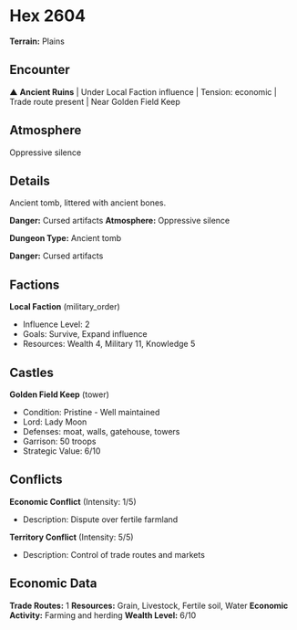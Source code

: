 # Hex 2604

**Terrain:** Plains

## Encounter
▲ **Ancient Ruins** | Under Local Faction influence | Tension: economic | Trade route present | Near Golden Field Keep

## Atmosphere
Oppressive silence

## Details
Ancient tomb, littered with ancient bones.

**Danger:** Cursed artifacts
**Atmosphere:** Oppressive silence



**Dungeon Type:** Ancient tomb

**Danger:** Cursed artifacts

## Factions
**Local Faction** (military_order)
- Influence Level: 2
- Goals: Survive, Expand influence
- Resources: Wealth 4, Military 11, Knowledge 5

## Castles
**Golden Field Keep** (tower)
- Condition: Pristine - Well maintained
- Lord: Lady Moon
- Defenses: moat, walls, gatehouse, towers
- Garrison: 50 troops
- Strategic Value: 6/10

## Conflicts
**Economic Conflict** (Intensity: 1/5)
- Description: Dispute over fertile farmland

**Territory Conflict** (Intensity: 5/5)
- Description: Control of trade routes and markets

## Economic Data
**Trade Routes:** 1
**Resources:** Grain, Livestock, Fertile soil, Water
**Economic Activity:** Farming and herding
**Wealth Level:** 6/10
